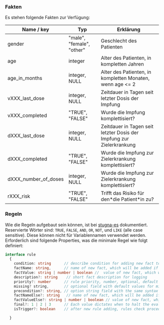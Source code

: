 ### Fakten
Es stehen folgende Fakten zur Verfügung: 

| Name / key | Typ           | Erklärung |
|------------|---------------|-----------| 
| gender     | "male", "female", "other" | Geschlecht des Patienten |
| age        | integer       | Alter des Patienten, in kompletten Jahren |
| age_in_months| integer, NULL       | Alter des Patienten, in kompletten Monaten, wenn age <= 2 |
| vXXX_last_dose| integer, NULL | Zeitdauer in Tagen seit letzter Dosis der Impfung |
| vXXX_completed| "TRUE", "FALSE" | Wurde die Impfung komplettisiert? |
| dXXX_last_dose| integer, NULL | Zeitdauer in Tagen seit letzter Dosis der Impfung zur Zielerkrankung |
| dXXX_completed| "TRUE", "FALSE" | Wurde die Impfung zur Zielerkrankung komplettisiert? |
| dXXX_number_of_doses| integer, NULL | Wurde die Impfung zur Zielerkrankung komplettisiert? |
| rXXX_risk| "TRUE", "FALSE" | Trifft das Risiko für den\*die Patient\*in zu? |

### Regeln
Wie die Regeln aufgebaut sein können, ist bei [stugna-es](https://www.npmjs.com/package/stugna-es#ruleadd) dokumentiert.
Reservierte Wörter sind: `TRUE`, `FALSE`, `AND`, `OR`, `NOT`, und `LIKE` (alle case sensitive). Diese können nicht für Variablennamen verwendet werden.
Erforderlich sind folgende Properties, was die minimale Regel wie folgt definiert:
``` typescript
interface rule
  {
    condition: string      // describe condition for adding new fact to system
    factName: string,      // name of new fact, which will be added if condition is met. no spaces allowed.
    factValue: string | number | boolean //  value of new fact, which will be added if condition is met
    description?: string    // short fact description for logging
    priority?: number      // rule priority, number, optional, default value is 1. low numbers are processed first
    missing? string,       // optional field with default values for missing facts. not working with precondition
    precondition?: string, // option string field with the same syntax as condition.
    factNameElse?: string   // name of new fact, which will be added if condition is not met. no spaces allowed. needs factValueElse if present.
    factValueElse?: string | number | boolean // value of new fact, which will be added if condition is not met. needs factNameElse if present.
    final?: 1 | 2 | 3      // Each value dictates when to halt the evaluation of subsequent rules as documented in the link above
    isTrigger?: boolean    // after new rule adding, rules check procedure starts automatically (default: true)

  }
```

